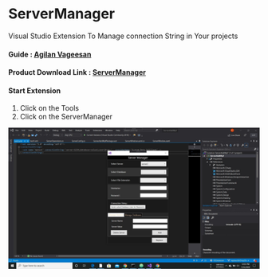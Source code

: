 # ServerManager
Visual Studio Extension To Manage connection String in Your projects

#### Guide : [Agilan Vageesan](https://www.linkedin.com/in/agilan-vageesan-b6a12a1b1/?originalSubdomain=in)
#### Product Download Link : [ServerManager](https://marketplace.visualstudio.com/items?itemName=RohitChouhan.rchouhan123)


#### Start Extension
1. Click on the Tools
2. Click on the  ServerManager

![screen1](https://raw.githubusercontent.com/rchouhan170590/ServerManager/master/Media/SharedScreenshot.jpg)

